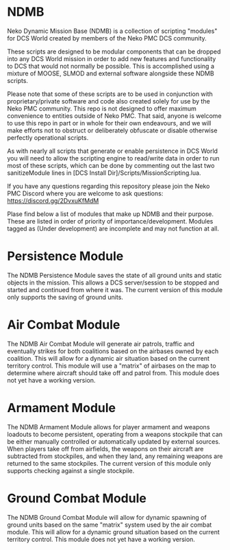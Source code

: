 # NDMB
Neko Dynamic Mission Base (NDMB) is a collection of scripting "modules" for DCS World created by members of the Neko PMC DCS community.

These scripts are designed to be modular components that can be dropped into any DCS World mission in order to add new features and functionality to DCS that would not normally be possible. This is accomplished using a mixture of MOOSE, SLMOD and external software alongside these NDMB scripts.

Please note that some of these scripts are to be used in conjunction with proprietary/private software and code also created solely for use by the Neko PMC community. This repo is not designed to offer maximum convenience to entities outside of Neko PMC. That said, anyone is welcome to use this repo in part or in whole for their own endeavours, and we will make efforts not to obstruct or deliberately obfuscate or disable otherwise perfectly operational scripts.

As with nearly all scripts that generate or enable persistence in DCS World you will need to allow the scripting engine to read/write data in order to run most of these scripts, which can be done by commenting out the last two sanitizeModule lines in [DCS Install Dir]/Scripts/MissionScripting.lua.

If you have any questions regarding this repository please join the Neko PMC Discord where you are welcome to ask questions: https://discord.gg/2DvxuKfMdM

Plase find below a list of modules that make up NDMB and their purpose. These are listed in order of priority of importance/development. Modules tagged as (Under development) are incomplete and may not function at all.

# Persistence Module

The NDMB Persistence Module saves the state of all ground units and static objects in the mission. This allows a DCS server/session to be stopped and started and continued from where it was. The current version of this module only supports the saving of ground units.

# Air Combat Module

The NDMB Air Combat Module will generate air patrols, traffic and eventually strikes for both coalitions based on the airbases owned by each coalition. This will allow for a dynamic air situation based on the current territory control. This module will use a "matrix" of airbases on the map to determine where aircraft should take off and patrol from. This module does not yet have a working version.

# Armament Module

The NDMB Armament Module allows for player armament and weapons loadouts to become persistent, operating from a weapons stockpile that can be either manually controlled or automatically updated by external sources. When players take off from airfields, the weapons on their aircraft are subtracted from stockpiles, and when they land, any remaining weapons are returned to the same stockpiles. The current version of this module only supports checking against a single stockpile.

# Ground Combat Module

The NDMB Ground Combat Module will allow for dynamic spawning of ground units based on the same "matrix" system used by the air combat module. This will allow for a dynamic ground situation based on the current territory control. This module does not yet have a working version.
